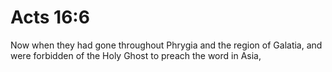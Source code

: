 # Acts 16:6

Now when they had gone throughout Phrygia and the region of Galatia, and were forbidden of the Holy Ghost to preach the word in Asia,